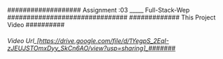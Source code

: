 ################### Assignment :03  _____ Full-Stack-Wep ###############################
############# This Project Video ##########
###### Video Url_[https://drive.google.com/file/d/1YegpS_2EqI-zJEUJSTOmxDyy_SkCn6AO/view?usp=sharing]_#######